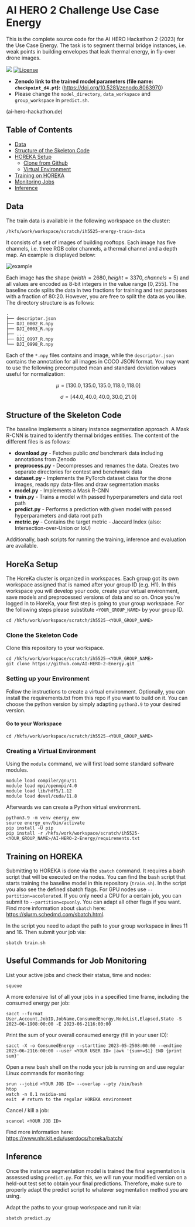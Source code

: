 # AI HERO 2 Challenge Use Case Energy

This is the complete source code for the AI HERO Hackathon 2 (2023) for the Use Case Energy. The task is to segment thermal bridge instances, i.e. weak points in building envelopes that leak thermal energy, in fly-over drone images.

[![](https://img.shields.io/badge/python-3.9+-blue.svg)](https://www.python.org/downloads/) [![License](https://img.shields.io/badge/License-BSD_2--Clause-orange.svg)](https://opensource.org/licenses/BSD-2-Clause)


- **Zenodo link to the trained model parameters (file name: `checkpoint_d4.pt`):** (https://doi.org/10.5281/zenodo.8063970)
- Please change the `model_directory`, `data_workspace` and `group_workspace` in `predict.sh`.

(ai-hero-hackathon.de)
 
## Table of Contents

<!--ts-->
   * [Data](#data)
   * [Structure of the Skeleton Code](#structure-of-the-skeleton-code)
   * [HOREKA Setup](#horeka-setup)
     * [Clone from Github](#clone-the-skeleton-code)
     * [Virtual Environment](#creating-a-virtual-environment)
   * [Training on HOREKA](#training-on-horeka)
   * [Monitoring Jobs](#useful-commands-for-job-monitoring)
   * [Inference](#inference)
<!--te-->

## Data

The train data is available in the following workspace on the cluster:

```
/hkfs/work/workspace/scratch/ih5525-energy-train-data
```

It consists of a set of images of building rooftops. Each image has five channels, i.e. three RGB color channels, a thermal channel and a depth map. An example is displayed below:

![example](example.png)

Each image has the shape $(width=2680, height=3370, channels=5)$ and all values are encoded as 8-bit integers in the value range $[0,255]$. The baseline code splits the data in two fractions for training and test purposes with a fraction of 80:20. However, you are free to split the data as you like. The directory structure is as follows:

```
.
├── descriptor.json
├── DJI_0002_R.npy
├── DJI_0003_R.npy
├── ...
├── DJI_0997_R.npy
└── DJI_0998_R.npy
```

Each of the `*.npy` files contains and image, while the `descriptor.json` contains the annotation for all images in COCO JSON format. You may want to use the following precomputed mean and standard deviation values useful for normalization:

$$\mu = [130.0, 135.0, 135.0, 118.0, 118.0]$$

$$\sigma = [44.0, 40.0, 40.0, 30.0, 21.0]$$

## Structure of the Skeleton Code

The baseline implements a binary instance segmentation approach. A Mask R-CNN is trained to identify thermal bridges entities. The content of the different files is as follows:

- **download.py** - Fetches public *and* benchmark data including annotations from Zenodo
- **preprocess.py** - Decompresses and renames the data. Creates two separate directories for contest and benchmark data
- **dataset.py** - Implements the PyTorch dataset class for the drone images, reads npy data-files and draw segmentation masks
- **model.py** - Implements a Mask R-CNN
- **train.py** - Trains a model with passed hyperparameters and data root path
- **predict.py** - Performs a prediction with given model with passed hyperparameters and data root path
- **metric.py** - Contains the target metric - Jaccard Index (also: Intersection-over-Union or IoU)

Additionally, bash scripts for running the training, inference and evaluation are available.

## HoreKa Setup

The HoreKa cluster is organized in workspaces. Each group got its own workspace assigned that is named after your group ID (e.g. H1). In this workspace you will develop your code, create your virtual environment, save models and preprocessed versions of data and so on. Once you're logged in to HoreKa, your first step is going to your group workspace. For the following steps please substitute `<YOUR_GROUP_NAME>` by your group ID.

```
cd /hkfs/work/workspace/scratch/ih5525-<YOUR_GROUP_NAME>
```

### Clone the Skeleton Code

Clone this repository to your workspace. 

```
cd /hkfs/work/workspace/scratch/ih5525-<YOUR_GROUP_NAME>
git clone https://github.com/AI-HERO-2-Energy.git
```

### Setting up your Environment

Follow the instructions to create a virtual environment. Optionally, you can install the requirements.txt from this repo if you want to build on it. You can choose the python version by simply adapting ```python3.9``` to your desired version.

#### Go to your Workspace

```
cd /hkfs/work/workspace/scratch/ih5525-<YOUR_GROUP_NAME>
```

### Creating a Virtual Environment

Using the `module` command, we will first load some standard software modules.

```
module load compiler/gnu/11
module load mpi/openmpi/4.0
module load lib/hdf5/1.12
module load devel/cuda/11.8
```

Afterwards we can create a Python virtual environment.

```
python3.9 -m venv energy_env
source energy_env/bin/activate
pip install -U pip
pip install -r /hkfs/work/workspace/scratch/ih5525-<YOUR_GROUP_NAME>/AI-HERO-2-Energy/requirements.txt
```

## Training on HOREKA

Submitting to HOREKA is done via the `sbatch` command. It requires a bash script that will be executed on the nodes. You can find the bash script that starts training the baseline model in this repository (`train.sh`).  In the script you also see the defined sbatch flags. For GPU nodes use `--partition=accelerated`. If you only need a CPU for a certain job, you can submit to `--partition=cpuonly`. You can adapt all other flags if you want. Find more information about `sbatch` here: https://slurm.schedmd.com/sbatch.html.

In the script you need to adapt the path to your group workspace in lines 11 and 16. Then submit your job via:

```
sbatch train.sh
```

## Useful Commands for Job Monitoring

List your active jobs and check their status, time and nodes:

```
squeue
```

A more extensive list of all your jobs in a specified time frame, including the consumed energy per job:

```
sacct --format User,Account,JobID,JobName,ConsumedEnergy,NodeList,Elapsed,State -S 2023-06-1908:00:00 -E 2023-06-2116:00:00
```

Print the sum of your overall consumed energy (fill in your user ID):

```
sacct -X -o ConsumedEnergy --starttime 2023-05-2508:00:00 --endtime 2023-06-2116:00:00 --user <YOUR USER ID> |awk '{sum+=$1} END {print sum}'
```

Open a new bash shell on the node your job is running on and use regular Linux commands for monitoring:

```
srun --jobid <YOUR JOB ID> --overlap --pty /bin/bash
htop
watch -n 0.1 nvidia-smi
exit  # return to the regular HOREKA environment
```

Cancel / kill a job:
   
```
scancel <YOUR JOB ID>
```

Find more information here: https://www.nhr.kit.edu/userdocs/horeka/batch/

## Inference

Once the instance segmentation model is trained the final segmentation is assessed using `predict.py`. For this, we will run your modified version on a held-out test set to obtain your final predictions. Therefore, make sure to properly adapt the predict script to whatever segmentation method you are using.

Adapt the paths to your group workspace and run it via:

```
sbatch predict.py
```
